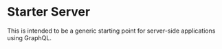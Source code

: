 # Starter Server

This is intended to be a generic starting point for server-side applications using GraphQL.
